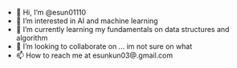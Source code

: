 - 👋 Hi, I’m @esun01110
- 👀 I’m interested in AI and machine learning
- 🌱 I’m currently learning my fundamentals on data structures and algorithm
- 💞️ I’m looking to collaborate on ... im not sure on what
- 📫 How to reach me at esunkun03@.gmail.com

<!---
esun01110/esun01110 is a ✨ special ✨ repository because its `README.md` (this file) appears on your GitHub profile.
You can click the Preview link to take a look at your changes.
--->
